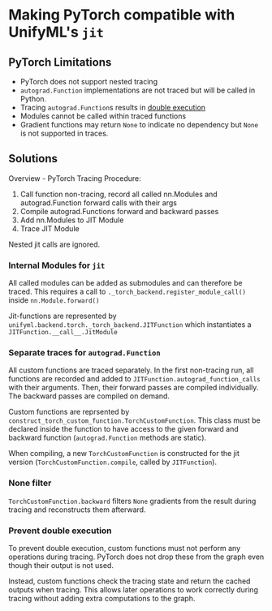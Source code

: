 # Making PyTorch compatible with UnifyML's `jit`


## PyTorch Limitations

* PyTorch does not support nested tracing
* `autograd.Function` implementations are not traced but will be called in Python.
* Tracing  `autograd.Function`s results in [double execution](https://github.com/pytorch/pytorch/issues/75655)
* Modules cannot be called within traced functions
* Gradient functions may return `None` to indicate no dependency but `None` is not supported in traces.


## Solutions

Overview - PyTorch Tracing Procedure:

1. Call function non-tracing, record all called nn.Modules and autograd.Function forward calls with their args
2. Compile autograd.Functions forward and backward passes
3. Add nn.Modules to JIT Module
4. Trace JIT Module

Nested jit calls are ignored.


### Internal Modules for `jit`
All called modules can be added as submodules and can therefore be traced.
This requires a call to `._torch_backend.register_module_call()` inside  `nn.Module.forward()`

Jit-functions are represented by `unifyml.backend.torch._torch_backend.JITFunction` which instantiates a `JITFunction.__call__.JitModule`


### Separate traces for `autograd.Function`
All custom functions are traced separately.
In the first non-tracing run, all functions are recorded and added to `JITFunction.autograd_function_calls` with their arguments.
Then, their forward passes are compiled individually.
The backward passes are compiled on demand.

Custom functions are reprsented by `construct_torch_custom_function.TorchCustomFunction`.
This class must be declared inside the function to have access to the given forward and backward function (`autograd.Function` methods are static).

When compiling, a new `TorchCustomFunction` is constructed for the jit version (`TorchCustomFunction.compile`, called by `JITFunction`).

### None filter
`TorchCustomFunction.backward` filters `None` gradients from the result during tracing and reconstructs them afterward.


### Prevent double execution
To prevent double execution, custom functions must not perform any operations during tracing.
PyTorch does not drop these from the graph even though their output is not used.

Instead, custom functions check the tracing state and return the cached outputs when tracing.
This allows later operations to work correctly during tracing without adding extra computations to the graph.

